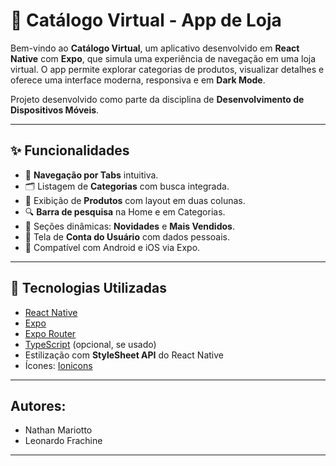 # 📱 Catálogo Virtual - App de Loja

Bem-vindo ao **Catálogo Virtual**, um aplicativo desenvolvido em **React Native** com **Expo**, que simula uma experiência de navegação em uma loja virtual. O app permite explorar categorias de produtos, visualizar detalhes e oferece uma interface moderna, responsiva e em **Dark Mode**.

Projeto desenvolvido como parte da disciplina de **Desenvolvimento de Dispositivos Móveis**.

---

## ✨ Funcionalidades

- 🔹 **Navegação por Tabs** intuitiva.
- 🗂️ Listagem de **Categorias** com busca integrada.
- 🛒 Exibição de **Produtos** com layout em duas colunas.
- 🔍 **Barra de pesquisa** na Home e em Categorias.
- 🌟 Seções dinâmicas: **Novidades** e **Mais Vendidos**.
- 👤 Tela de **Conta do Usuário** com dados pessoais.
- 📱 Compatível com Android e iOS via Expo.

---

## 🚀 Tecnologias Utilizadas

- [React Native](https://reactnative.dev/)
- [Expo](https://expo.dev/)
- [Expo Router](https://expo.github.io/router/docs)
- [TypeScript](https://www.typescriptlang.org/) (opcional, se usado)
- Estilização com **StyleSheet API** do React Native
- Ícones: [Ionicons](https://ionic.io/ionicons)

---
 
## Autores:
- Nathan Mariotto 
- Leonardo Frachine

---
